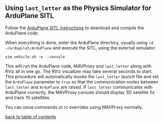 ## Using `last_letter` as the Physics Simulator for ArduPlane SITL

Follow the [ArduPlane SITL instructions](http://dev.ardupilot.com/wiki/setting-up-sitl-on-linux/) to download and compile the ArduPlane code.

When everything is done, enter the ArduPlane directory, usually using `cd ~/ardupilot/ArduPlane`
and execute the SITL, using the external simulator:
```
sim_vehicle.sh -e --console
```

This will run the ArduPlane code, MAVProxy and `last_letter` along with RViz all in one go. The RViz visualizer may take several seconds to start.
This procedure will automatically invoke the `last_letter` launch file and set the `ArduPlane` parameter to `true` so that the communication nodes between `last_letter` and `ArduPlane` are raised.
If `last_letter` communicates with ArduPlane correctly, the MAVProxy console should display 3D satellite fix and track 10 satellites.

You can issue commands or rc overrides using MAVProxy normally.

[back to table of contents](../../../README.md)